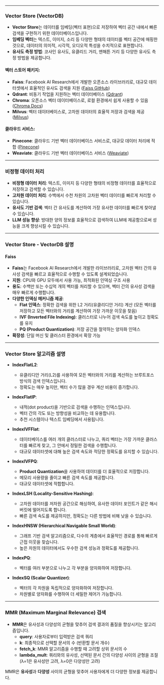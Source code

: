 
---
### Vector Store (VectorDB)

- **Vector Store**는 데이터를 임베딩(벡터 표현)으로 저장하여 벡터 공간 내에서 빠른 검색을 구현하기 위한 데이터베이스입니다.
- **임베딩 벡터**는 텍스트, 이미지, 소리 등 다양한 형태의 데이터를 벡터 공간에 매핑한 것으로, 데이터의 의미적, 시각적, 오디오적 특성을 수치적으로 표현합니다.
- **유사도 측정 방법**: 코사인 유사도, 유클리드 거리, 맨해튼 거리 등 다양한 유사도 측정 방법을 제공합니다.

#### 벡터 스토어 패키지:

- **Faiss**: Facebook AI Research에서 개발한 오픈소스 라이브러리로, 대규모 데이터셋에서 효율적인 유사도 검색을 지원 ([Faiss GitHub](https://github.com/facebookresearch/faiss))
- **Qdrant**: 비동기 작업을 지원하는 벡터 데이터베이스 ([Qdrant](https://qdrant.tech/))
- **Chroma**: 오픈소스 벡터 데이터베이스로, 로컬 환경에서 쉽게 사용할 수 있음 ([Chroma Docs](https://docs.trychroma.com/))
- **Milvus**: 벡터 데이터베이스로, 고차원 데이터의 효율적 저장과 검색을 제공 ([Milvus](https://milvus.io/))

#### 클라우드 서비스:

- **Pinecone**: 클라우드 기반 벡터 데이터베이스 서비스로, 대규모 데이터 처리에 적합 ([Pinecone](https://www.pinecone.io/))
- **Weaviate**: 클라우드 기반 벡터 데이터베이스 서비스 ([Weaviate](https://weaviate.io/))

---

### 비정형 데이터 처리

- **비정형 데이터 처리**: 텍스트, 이미지 등 다양한 형태의 비정형 데이터를 효율적으로 저장하고 검색할 수 있습니다.
- **고차원 데이터 처리**: 수백에서 수천 차원의 고차원 벡터 데이터를 빠르게 처리할 수 있습니다.
- **유사도 기반 검색**: 벡터 간 유사도를 계산하여 가장 유사한 데이터를 빠르게 찾아낼 수 있습니다.
- **LLM 성능 향상**: 방대한 양의 정보를 효율적으로 검색하여 LLM에 제공함으로써 성능을 크게 향상시킬 수 있습니다.

---

### Vector Store - VectorDB 설명

#### Faiss

- **Faiss**는 Facebook AI Research에서 개발한 라이브러리로, 고차원 벡터 간의 유사성 검색을 빠르고 효율적으로 수행할 수 있도록 설계되었습니다.
- **지원**: CPU와 GPU 모두에서 사용 가능, 최적화된 인덱싱 구조 사용
- **용도**: 수백만 또는 수십억 개의 벡터를 처리할 수 있으며, 벡터 간의 유사성 검색을 매우 빠르게 수행합니다.
- **다양한 인덱싱 메커니즘 제공**:
    - **Flat 인덱스**: 정확한 검색을 위한 L2 거리(유클리디안 거리) 계산 (모든 벡터를 저장하고 모든 벡터와의 거리를 계산하여 가장 가까운 이웃을 찾음)
    - **IVF (Inverted File Indexing)**: 클러스터로 나누어 검색 속도를 높이고 정확도를 유지
    - **PQ (Product Quantization)**: 저장 공간을 절약하는 양자화 인덱스
- **확장성**: 단일 머신 및 클러스터 환경에서 확장 가능

---

### Vector Store 알고리즘 설명

- **IndexFlatL2**:
    - 유클리디안 거리(L2)를 사용하여 모든 벡터와의 거리를 계산하는 브루트포스 방식의 검색 인덱스입니다.
    - 정확도는 매우 높지만, 벡터 수가 많을 경우 계산 비용이 증가합니다.
    
- **IndexFlatIP**:
    - 내적(dot product)을 기반으로 검색을 수행하는 인덱스입니다.
    - 벡터 간의 각도 또는 방향성을 비교하는 데 유용합니다.
    - 추천 시스템이나 텍스트 임베딩에서 사용됩니다.
    
- **IndexIVFFlat**:
    - 데이터베이스를 여러 개의 클러스터로 나누고, 쿼리 벡터는 가장 가까운 클러스터를 빠르게 찾고, 그 안에서 정밀한 검색을 수행합니다.
    - 대규모 데이터셋에 대해 높은 검색 속도와 적당한 정확도를 유지할 수 있습니다.
    
- **IndexIVFPQ**:
    - **Product Quantization**을 사용하여 데이터를 더 효율적으로 저장합니다.
    - 메모리 사용량을 줄이고 빠른 검색 속도를 제공합니다.
    - 대규모 데이터셋에 적합합니다.
    
- **IndexLSH (Locality-Sensitive Hashing)**:
    - 고차원 데이터를 저차원 공간으로 해싱하여, 유사한 데이터 포인트가 같은 해시 버킷에 떨어지도록 합니다.
    - 빠른 검색 속도를 제공하지만, 정확도는 다른 방법에 비해 낮을 수 있습니다.
    
- **IndexHNSW (Hierarchical Navigable Small World)**:    
    - 그래프 기반 검색 알고리즘으로, 다수의 계층에서 효율적인 경로를 통해 빠르게 근접 이웃을 찾습니다.
    - 높은 차원의 데이터에서도 우수한 검색 성능과 정확도를 제공합니다.
    
- **IndexPQ**:    
    - 벡터를 여러 부분으로 나누고 각 부분을 양자화하여 저장합니다.
    
- **IndexSQ (Scalar Quantizer)**:
    - 벡터의 각 차원을 독립적으로 양자화하여 저장합니다.
    - 차원별로 양자화를 수행하여 더 세밀한 제어가 가능합니다.
    

---

### MMR (Maximum Marginal Relevance) 검색

- **MMR**은 유사성과 다양성의 균형을 맞추어 검색 결과의 품질을 향상시키는 알고리즘입니다.
    - **query**: 사용자로부터 입력받은 검색 쿼리
    - **k**: 최종적으로 선택할 문서의 수 (반환할 문서 개수)
    - **fetch_k**: MMR 알고리즘을 수행할 때 고려할 상위 문서의 수
    - **lambda_mult**: 쿼리와의 유사성, 선택된 문서 간의 다양성 사이의 균형을 조절 (λ=1은 유사성만 고려, λ=0은 다양성만 고려)

MMR은 **유사성**과 **다양성** 사이의 균형을 맞추어 사용자에게 더 다양한 정보를 제공합니다.